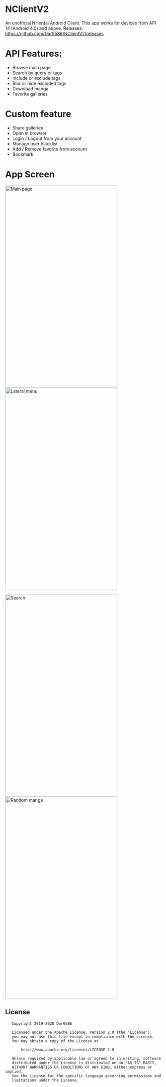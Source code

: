 # NClientV2
An unofficial NHentai Android Client.
This app  works for devices from API 14 (Android 4.0) and above.
Releases: https://github.com/Dar9586/NClientV2/releases
# API Features:
  - Browse main page
  - Search by query or tags
  - Include or exclude tags
  - Blur or hide excluded tags
  - Download manga
  - Favorite galleries
# Custom feature
  - Share galleries
  - Open in browser
  - Login / Logout from your account
  - Manage user blacklist
  - Add / Remove favorite from account
  - Bookmark
# App Screen
<p>
  <img src="https://raw.githubusercontent.com/Dar9586/NClientV2/master/fastlane\metadata\android\en-US\images\phoneScreenshots/img1.jpg" alt="Main page" width="360" height="650">
  <img src="https://raw.githubusercontent.com/Dar9586/NClientV2/master/fastlane\metadata\android\en-US\images\phoneScreenshots/img2.jpg" alt="Lateral menu" width="360" height="650">
</p>
<p>
  <img src="https://raw.githubusercontent.com/Dar9586/NClientV2/master/fastlane\metadata\android\en-US\images\phoneScreenshots/img3.jpg" alt="Search" width="360" height="650">
  <img src="https://raw.githubusercontent.com/Dar9586/NClientV2/master/fastlane\metadata\android\en-US\images\phoneScreenshots/img4.jpg" alt="Random manga" width="360" height="650">
</p>

## License
```
   Copyright 2019-2020 Dar9586

   Licensed under the Apache License, Version 2.0 (the "License");
   you may not use this file except in compliance with the License.
   You may obtain a copy of the License at

       http://www.apache.org/licenses/LICENSE-2.0

   Unless required by applicable law or agreed to in writing, software
   distributed under the License is distributed on an "AS IS" BASIS,
   WITHOUT WARRANTIES OR CONDITIONS OF ANY KIND, either express or implied.
   See the License for the specific language governing permissions and
   limitations under the License.
```

